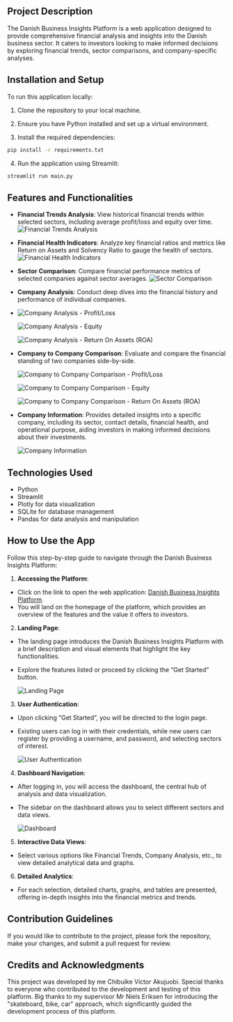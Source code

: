 ## Project Description
The Danish Business Insights Platform is a web application designed to provide comprehensive financial analysis and insights into the Danish business sector. It caters to investors looking to make informed decisions by exploring financial trends, sector comparisons, and company-specific analyses.

## Installation and Setup
To run this application locally:

1. Clone the repository to your local machine.

2. Ensure you have Python installed and set up a virtual environment.

3. Install the required dependencies:
```bash
pip install -r requirements.txt
```

4. Run the application using Streamlit:
```bash
streamlit run main.py
```
## Features and Functionalities
- **Financial Trends Analysis**: View historical financial trends within selected sectors, including average profit/loss and equity over time.
  ![Financial Trends Analysis](images/financial-trends.png "Financial Trends Analysis")
  
- **Financial Health Indicators**: Analyze key financial ratios and metrics like Return on Assets and Solvency Ratio to gauge the health of sectors.
  ![Financial Health Indicators](images/financial-health-indicators.png "Financial Health Indicators")
  
- **Sector Comparison**: Compare financial performance metrics of selected companies against sector averages.
  ![Sector Comparison](images/sector-comparison.png "Sector Comparison")
  
- **Company Analysis**: Conduct deep dives into the financial history and performance of individual companies.
- 
  ![Company Analysis - Profit/Loss](images/Analysis1.png "Company Analysis - Profit/Loss")
  
  ![Company Analysis - Equity](images/Analysis2.png "Company Analysis - Equity")
  
  ![Company Analysis - Return On Assets (ROA)](images/Analysis3.png "Company Analysis - Return On Assets (ROA)")
  
- **Company to Company Comparison**: Evaluate and compare the financial standing of two companies side-by-side.
  
  ![Company to Company Comparison - Profit/Loss](images/c2c1.png "Company to Company Comparison - Profit/Loss")
  
  ![Company to Company Comparison - Equity](images/c2c2.png "Company to Company Comparison - Equity")
  
  ![Company to Company Comparison - Return On Assets (ROA)](images/c2c3.png "Company to Company Comparison - Return on Assets (ROA)")

- **Company Information**: Provides detailed insights into a specific company, including its sector, contact details, financial health, and operational purpose, aiding investors in making informed decisions about their investments.
  
  ![Company Information](images/compinfo.png "Company Information")
 
## Technologies Used
- Python
- Streamlit
- Plotly for data visualization
- SQLite for database management
- Pandas for data analysis and manipulation

## How to Use the App
Follow this step-by-step guide to navigate through the Danish Business Insights Platform:

1. **Accessing the Platform**:
- Click on the link to open the web application: [Danish Business Insights Platform](https://danish-business-insights.streamlit.app/).
- You will land on the homepage of the platform, which provides an overview of the features and the value it offers to investors.

2. **Landing Page**:
- The landing page introduces the Danish Business Insights Platform with a brief description and visual elements that highlight the key functionalities.
- Explore the features listed or proceed by clicking the “Get Started” button.
  
  ![Landing Page](images/landing-page.png "Landing Page of Danish Business Insights Platform")

3. **User Authentication**:
- Upon clicking “Get Started”, you will be directed to the login page.
- Existing users can log in with their credentials, while new users can register by providing a username, and password, and selecting sectors of interest.
  
  ![User Authentication](images/user-authentication.png "User Authentication Page")

4. **Dashboard Navigation**:
- After logging in, you will access the dashboard, the central hub of analysis and data visualization.
- The sidebar on the dashboard allows you to select different sectors and data views.

  ![Dashboard](images/dashboard.png "Dashboard View")

5. **Interactive Data Views**:
- Select various options like Financial Trends, Company Analysis, etc., to view detailed analytical data and graphs.

6. **Detailed Analytics**:
- For each selection, detailed charts, graphs, and tables are presented, offering in-depth insights into the financial metrics and trends.

## Contribution Guidelines
If you would like to contribute to the project, please fork the repository, make your changes, and submit a pull request for review.

## Credits and Acknowledgments
This project was developed by me Chibuike Victor Akujuobi. Special thanks to everyone who contributed to the development and testing of this platform. Big thanks to my supervisor Mr Niels Eriksen for introducing the "skateboard, bike, car" approach, which significantly guided the development process of this platform.
